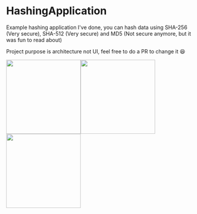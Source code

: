 # HashingApplication
Example hashing application I've done, you can hash data using SHA-256 (Very secure), SHA-512 (Very secure) and MD5 (Not secure anymore, but it was fun to read about)

Project purpose is architecture not UI, feel free to do a PR to change it :laughing:


<img src="https://user-images.githubusercontent.com/98784426/174898530-f8af9470-39b9-47a3-a555-f7a1f4722ea0.png" width=200><img src="https://user-images.githubusercontent.com/98784426/174898585-751ac094-01cc-4e45-8676-842e1207f862.png" width=200><img src="https://user-images.githubusercontent.com/98784426/174898624-2da7bba5-4ce2-410b-90d5-eaca395cd160.png" width=200>


